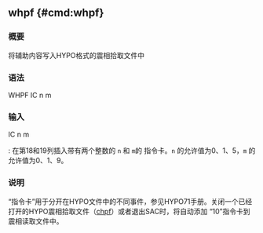 ## whpf {#cmd:whpf}

### 概要

将辅助内容写入HYPO格式的震相拾取文件中

### 语法

WHPF IC n m

### 输入

IC n m

:   在第18和19列插入带有两个整数的 `n` 和 `m`的 指令卡。`n`
    的允许值为0、1、5，`m` 的允许值为0、1、9。

### 说明

“指令卡”用于分开在HYPO文件中的不同事件，参见HYPO71手册。关闭一个已经
打开的HYPO震相拾取文件（[chpf](/commands/chpf.html)）或者退出SAC时，将自动添加
“10”指令卡到震相读取文件中。
